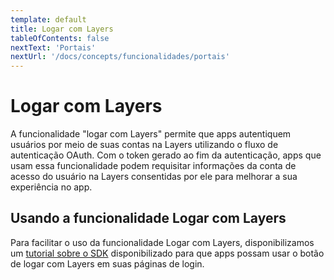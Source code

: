 ```yaml
---
template: default
title: Logar com Layers
tableOfContents: false
nextText: 'Portais'
nextUrl: '/docs/concepts/funcionalidades/portais'
---
```


# Logar com Layers

A funcionalidade "logar com Layers" permite que apps autentiquem usuários por meio de suas contas na Layers utilizando o fluxo de autenticação OAuth. Com o token gerado ao fim da autenticação, apps que usam essa funcionalidade podem requisitar informações da conta de acesso do usuário na Layers consentidas por ele para melhorar a sua experiência no app.

## Usando a funcionalidade Logar com Layers

Para facilitar o uso da funcionalidade Logar com Layers, disponibilizamos um [tutorial sobre o SDK](./../../sdk/como-colocar-o-botao-logar-com-layers) disponibilizado para que apps possam usar o botão de logar com Layers em suas páginas de login.
